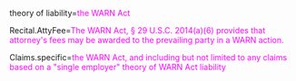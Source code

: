 theory of liability=<font color=magenta>the WARN Act</font>

Recital.AttyFee=<font color=magenta>The WARN Act, § 29 U.S.C. 2014(a)(6) provides that attorney's fees may be awarded to the prevailing party in a WARN action.</font>

Claims.specific=<font color=magenta>the WARN Act, and including but not limited to any claims based on a "single employer" theory of WARN Act liability</font>